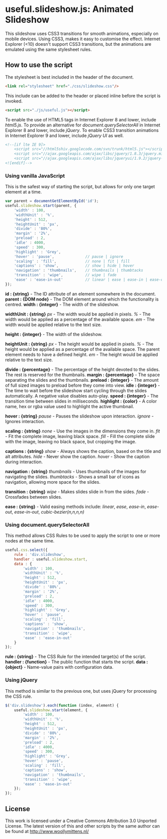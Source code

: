 # useful.slideshow.js: Animated Slideshow

This slideshow uses CSS3 transitions for smooth animations, especially on mobile devices. Using CSS3, makes it easy to customise the effect. Internet Explorer (<10) doesn't support CSS3 transitions, but the animations are emulated using the same stylesheet rules.

## How to use the script

The stylesheet is best included in the header of the document.

```html
<link rel="stylesheet" href="./css/slideshow.css"/>
```

This include can be added to the header or placed inline before the script is invoked.

```html
<script src="./js/useful.js"></script>
```

To enable the use of HTML5 tags in Internet Explorer 8 and lower, include *html5.js*. To provide an alternative for *document.querySelectorAll* in Internet Explorer 8 and lower, include *jQuery*. To enable CSS3 transition animations in Internet Explorer 9 and lower, include *jQuery UI* as well.

```html
<!--[if lte IE 9]>
	<script src="//html5shiv.googlecode.com/svn/trunk/html5.js"></script>
	<script src="//ajax.googleapis.com/ajax/libs/jquery/1.8.3/jquery.min.js"></script>
	<script src="//ajax.googleapis.com/ajax/libs/jqueryui/1.9.2/jquery-ui.min.js"></script>
<![endif]-->
```

### Using vanilla JavaScript

This is the safest way of starting the script, but allows for only one target element at a time.

```javascript
var parent = documentGetElementById('id');
useful.slideshow.start(parent, {
	'width' : 100,
	'widthUnit' : '%',
	'height' : 512,
	'heightUnit' : 'px',
	'divide' : '80%',
	'margin' : '2%',
	'preload' : 2,
	'idle' : 4000,
	'speed' : 300,
	'highlight' : 'Grey',
	'hover' : 'pause',				// pause | ignore
	'scaling' : 'fill', 			// none | fit | fill
	'captions' : 'show', 			// show | hide | hover
	'navigation' : 'thumbnails', 	// thumbnails | thumbtacks
	'transition' : 'wipe', 			// wipe | fade
	'ease' : 'ease-in-out' 			// linear | ease | ease-in | ease-out | ease-in-out | cubic-bezier(n,n,n,n)
});
```

**id : {string}** - The ID attribute of an element somewhere in the document.
**parent : {DOM node}** - The DOM element around which the functionality is centred.
**width : {integer}** - The width of the slideshow.

**widthUnit : {string}**
*px* - The width would be applied in pixels.
*%* - The width would be applied as a percentage of the available space.
*em* - The width would be applied relative to the text size.

**height : {integer}** - The width of the slideshow.

**heightUnit : {string}**
*px* - The height would be applied in pixels.
*%* - The height would be applied as a percentage of the available space. The parent element needs to have a defined height.
*em* - The height would be applied relative to the text size.

**divide : {percentage}** - The percentage of the height devoted to the slides. The rest is reserved for the thumbnails.
**margin : {percentage}** - The space separating the slides and the thumbnails.
**preload : {integer}** - The amount of full sized images to preload before they come into view.
**idle : {integer}** - The time to wait before the slideshow start cycling through the slides automatically. A negative value disables auto-play.
**speed : {integer}** - The transition time between slides in milliseconds.
**highlight : {color}** - A color name, hex or rgba value  used to highlight the active thumbnail.

**hover : {string}**
*pause* - Pauses the slideshow upon interaction.
*ignore* - Ignores interaction.

**scaling : {string}**
*none* - Use the images in the dimensions they come in.
*fit* - Fit the complete image, leaving black space.
*fill* - Fill the complete slide with the image, leaving no black space, but cropping the image.

**captions : {string}**
*show* - Always shows the caption, based on the title and alt attributes.
*hide* - Never show the caption.
*hover* - Show the caption during interaction.

**navigation : {string}**
*thumbnails* - Uses thumbnails of the images for navigating the slides.
*thumbtacks* - Shows a small bar of icons as navigation, allowing more space for the slides.

**transition : {string}**
*wipe* - Makes slides slide in from the sides.
*fade* - Crossfades between slides.

**ease : {string}** - Valid easing methods include: *linear*, *ease*, *ease-in*, *ease-out*, *ease-in-out*, *cubic-bezier(n,n,n,n)*

### Using document.querySelectorAll

This method allows CSS Rules to be used to apply the script to one or more nodes at the same time.

```javascript
useful.css.select({
	rule : 'div.slideshow',
	handler : useful.slideshow.start,
	data : {
		'width' : 100,
		'widthUnit' : '%',
		'height' : 512,
		'heightUnit' : 'px',
		'divide' : '80%',
		'margin' : '2%',
		'preload' : 2,
		'idle' : 4000,
		'speed' : 300,
		'highlight' : 'Grey',
		'hover' : 'pause',
		'scaling' : 'fill',
		'captions' : 'show',
		'navigation' : 'thumbnails',
		'transition' : 'wipe',
		'ease' : 'ease-in-out'
	}
});
```

**rule : {string}** - The CSS Rule for the intended target(s) of the script.
**handler : {function}** - The public function that starts the script.
**data : {object}** - Name-value pairs with configuration data.

### Using jQuery

This method is similar to the previous one, but uses jQuery for processing the CSS rule.

```javascript
$('div.slideshow').each(function (index, element) {
	useful.slideshow.start(element, {
		'width' : 100,
		'widthUnit' : '%',
		'height' : 512,
		'heightUnit' : 'px',
		'divide' : '80%',
		'margin' : '2%',
		'preload' : 2,
		'idle' : 4000,
		'speed' : 300,
		'highlight' : 'Grey',
		'hover' : 'pause',
		'scaling' : 'fill',
		'captions' : 'show',
		'navigation' : 'thumbnails',
		'transition' : 'wipe',
		'ease' : 'ease-in-out'
	});
});
```

## License
This work is licensed under a Creative Commons Attribution 3.0 Unported License. The latest version of this and other scripts by the same author can be found at http://www.woollymittens.nl/
